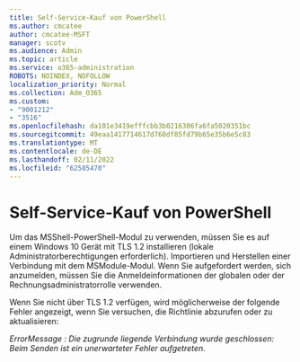```yaml
---
title: Self-Service-Kauf von PowerShell
ms.author: cmcatee
author: cmcatee-MSFT
manager: scotv
ms.audience: Admin
ms.topic: article
ms.service: o365-administration
ROBOTS: NOINDEX, NOFOLLOW
localization_priority: Normal
ms.collection: Adm_O365
ms.custom:
- "9001212"
- "3516"
ms.openlocfilehash: da101e3419efffcbb3b0216306fa6fa5020351bc
ms.sourcegitcommit: 49eaa1417714617d768df85fd79b65e35b6e5c83
ms.translationtype: MT
ms.contentlocale: de-DE
ms.lasthandoff: 02/11/2022
ms.locfileid: "62585470"
---
```

# <a name="self-service-purchase-of-powershell"></a>Self-Service-Kauf von PowerShell

Um das MSShell-PowerShell-Modul zu verwenden, müssen Sie es auf einem Windows 10 Gerät mit TLS 1.2 installieren (lokale Administratorberechtigungen erforderlich).  Importieren und Herstellen einer Verbindung mit dem MSModule-Modul.  Wenn Sie aufgefordert werden, sich anzumelden, müssen Sie die Anmeldeinformationen der globalen oder der Rechnungsadministratorrolle verwenden.  

Wenn Sie nicht über TLS 1.2 verfügen, wird möglicherweise der folgende Fehler angezeigt, wenn Sie versuchen, die Richtlinie abzurufen oder zu aktualisieren:

*ErrorMessage : Die zugrunde liegende Verbindung wurde geschlossen: Beim Senden ist ein unerwarteter Fehler aufgetreten*.



